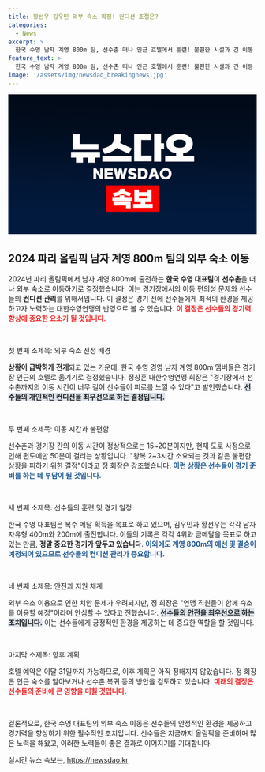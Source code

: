 ```yaml
---
title: 황선우 김우민 외부 숙소 확정! 컨디션 조절은?
categories:
  - News
excerpt: >
  한국 수영 남자 계영 800m 팀, 선수촌 떠나 인근 호텔에서 훈련! 불편한 시설과 긴 이동 시간에 짜증난 선수들, 메달의 꿈을 위해 최선의 선택을 했다. 황선우와 김우민, 역사적인 메달 도전을 위한 컨디션 관리에 집중!
feature_text: >
  한국 수영 남자 계영 800m 팀, 선수촌 떠나 인근 호텔에서 훈련! 불편한 시설과 긴 이동 시간에 짜증난 선수들, 메달의 꿈을 위해 최선의 선택을 했다. 황선우와 김우민, 역사적인 메달 도전을 위한 컨디션 관리에 집중!
image: '/assets/img/newsdao_breakingnews.jpg'
---
```


<p><img src="/assets/img/newsdao_breakingnews.jpg" alt="flaretime 속보" /></p>

<h2 data-ke-size="size26">2024 파리 올림픽 남자 계영 800m 팀의 외부 숙소 이동</h2>

<p data-ke-size="size16">2024년 파리 올림픽에서 남자 계영 800m에 출전하는 <b>한국 수영 대표팀</b>이 <b>선수촌</b>을 떠나 외부 숙소로 이동하기로 결정했습니다. 이는 경기장에서의 이동 편의성 문제와 선수들의 <b>컨디션 관리</b>를 위해서입니다. 이 결정은 경기 전에 선수들에게 최적의 환경을 제공하고자 노력하는 대한수영연맹의 반영으로 볼 수 있습니다. <b><span style="color: #ee2323;">이 결정은 선수들의 경기력 향상에 중요한 요소가 될 것입니다.</span></b></p>

<p data-ke-size="size16">&nbsp;</p>

<p>첫 번째 소제목: 외부 숙소 선정 배경</p>

<p data-ke-size="size16"><b>상황이 급박하게 전개</b>되고 있는 가운데, 한국 수영 경영 남자 계영 800m 멤버들은 경기장 인근의 호텔로 옮기기로 결정했습니다. 정창훈 대한수영연맹 회장은 "경기장에서 선수촌까지의 이동 시간이 너무 길어 선수들이 피로를 느낄 수 있다"고 발언했습니다. <b><span style="background-color: #21538527;">선수들의 개인적인 컨디션을 최우선으로 하는 결정입니다.</span></b></p>

<p data-ke-size="size16">&nbsp;</p>

<p>두 번째 소제목: 이동 시간과 불편함</p>

<p data-ke-size="size16">선수촌과 경기장 간의 이동 시간이 정상적으로는 15~20분이지만, 현재 도로 사정으로 인해 편도에만 50분이 걸리는 상황입니다. "왕복 2~3시간 소요되는 것과 같은 불편한 상황을 피하기 위한 결정"이라고 정 회장은 강조했습니다. <b><span style="color: #1a5490;">이런 상황은 선수들이 경기 준비를 하는 데 부담이 될 것입니다.</span></b></p>

<p data-ke-size="size16">&nbsp;</p>

<p>세 번째 소제목: 선수들의 훈련 및 경기 일정</p>

<p data-ke-size="size16">한국 수영 대표팀은 복수 메달 획득을 목표로 하고 있으며, 김우민과 황선우는 각각 남자 자유형 400m와 200m에 출전합니다. 이들의 기록은 각각 4위와 금메달을 목표로 하고 있는 만큼, <b>정말 중요한 경기가 앞두고 있습니다</b>. <b><span style="color: #1a5490;">이외에도 계영 800m의 예선 및 결승이 예정되어 있으므로 선수들의 컨디션 관리가 중요합니다.</span></b></p>

<p data-ke-size="size16">&nbsp;</p>

<p>네 번째 소제목: 안전과 지원 체계</p>

<p data-ke-size="size16">외부 숙소 이용으로 인한 치안 문제가 우려되지만, 정 회장은 "연맹 직원들이 함께 숙소를 이용할 예정"이라며 안심할 수 있다고 전했습니다. <b><span style="background-color: #21538527;">선수들의 안전을 최우선으로 하는 조치입니다.</span></b> 이는 선수들에게 긍정적인 환경을 제공하는 데 중요한 역할을 할 것입니다.</p>

<p data-ke-size="size16">&nbsp;</p>

<p>마지막 소제목: 향후 계획</p>

<p data-ke-size="size16">호텔 예약은 이달 31일까지 가능하므로, 이후 계획은 아직 정해지지 않았습니다. 정 회장은 인근 숙소를 알아보거나 선수촌 복귀 등의 방안을 검토하고 있습니다. <b><span style="color: #ee2323;">미래의 결정은 선수들의 준비에 큰 영향을 미칠 것입니다.</span></b></p>

<p data-ke-size="size16">&nbsp;</p>

<p data-ke-size="size16">결론적으로, 한국 수영 대표팀의 외부 숙소 이동은 선수들의 안정적인 환경을 제공하고 경기력을 향상하기 위한 필수적인 조치입니다. 선수들은 지금까지 올림픽을 준비하며 많은 노력을 해왔고, 이러한 노력들이 좋은 결과로 이어지기를 기대합니다.</p>
실시간 뉴스 속보는, <a href="https://newsdao.kr" rel="dofollow">https://newsdao.kr</a>


